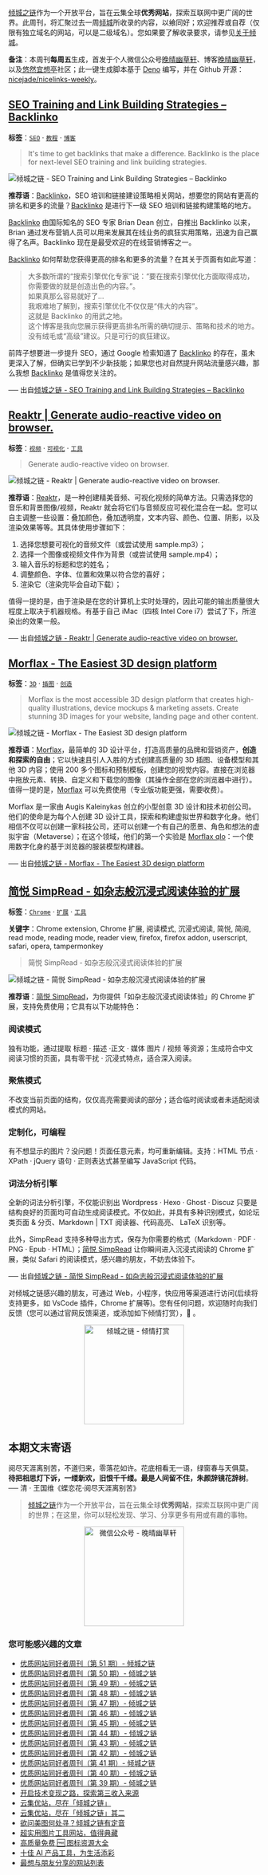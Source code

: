 [倾城之链](https://nicelinks.site/?utm_source=weekly)作为一个开放平台，旨在云集全球**优秀网站**，探索互联网中更广阔的世界。此周刊，将汇聚过去一周[倾城](https://nicelinks.site/?utm_source=weekly)所收录的内容，以飨同好；欢迎推荐或自荐（仅限有独立域名的网站，可以是二级域名）。您如果要了解收录要求，请参见[关于倾城](https://nicelinks.site/about?utm_source=weekly)。

**备注**：本周刊**每周五**生成，首发于个人微信公众号[晚晴幽草轩](https://mp.weixin.qq.com/mp/appmsgalbum?__biz=MzI5MDIwMzM2Mg==&action=getalbum&album_id=1530765143352082433&scene=173&from_msgid=2650641087&from_itemidx=1&count=3#wechat_redirect)、博客[晚晴幽草轩](https://www.jeffjade.com)，以及[悠然宜想亭](https://forum.lovejade.cn/)社区；此一键生成脚本基于 [Deno](https://nicelinks.site/post/602d30aad099ff5688618591) 编写，并在 Github 开源：[nicejade/nicelinks-weekly](https://github.com/nicejade/nicelinks-weekly)。

## [SEO Training and Link Building Strategies – Backlinko](https://nicelinks.site/post/620504503b89bf76633cb6ff)

**标签**：[`SEO`](https://nicelinks.site/tags/SEO) · [`教程`](https://nicelinks.site/tags/教程) · [`博客`](https://nicelinks.site/tags/博客)

> It's time to get backlinks that make a difference. Backlinko is the place for next-level SEO training and link building strategies.

![倾城之链 - SEO Training and Link Building Strategies – Backlinko](https://nicelinks.oss-cn-shenzhen.aliyuncs.com/backlinko.com.png?x-oss-process=style/png2jpg)

**推荐语**：[Backlinko](https://nicelinks.site/redirect?url=https://backlinko.com/)，SEO 培训和链接建设策略相关网站，想要您的网站有更高的排名和更多的流量？[Backlinko](https://nicelinks.site/redirect?url=https://backlinko.com/) 是进行下一级 SEO 培训和链接构建策略的地方。

[Backlinko](https://nicelinks.site/redirect?url=https://backlinko.com/) 由国际知名的 SEO 专家 Brian Dean 创立，自推出 Backlinko 以来，Brian 通过发布营销人员可以用来发展其在线业务的疯狂实用策略，迅速为自己赢得了名声。Backlinko 现在是最受欢迎的在线营销博客之一。

[Backlinko](https://nicelinks.site/redirect?url=https://backlinko.com/) 如何帮助您获得更高的排名和更多的流量？在其关于页面有如此写道：

> 大多数所谓的“搜索引擎优化专家”说：“要在搜索引擎优化方面取得成功，你需要做的就是创造出色的内容。”。  
> 如果真那么容易就好了…  
> 我艰难地了解到，搜索引擎优化不仅仅是“伟大的内容”。  
> 这就是 Backlinko 的用武之地。  
> 这个博客是我向您展示获得更高排名所需的确切提示、策略和技术的地方。没有绒毛或“高级”建议。只是可行的疯狂建议。

前阵子想要进一步提升 SEO，通过 Google 检索知道了 [Backlinko](https://nicelinks.site/redirect?url=https://backlinko.com/) 的存在，虽未更深入了解，但确实已学到不少新技能；如果您也对自然提升网站流量感兴趣，那么我想 [Backlinko](https://nicelinks.site/redirect?url=https://backlinko.com/) 是值得您关注的。

── 出自[倾城之链 - SEO Training and Link Building Strategies – Backlinko](https://nicelinks.site/post/620504503b89bf76633cb6ff)

## [Reaktr | Generate audio-reactive video on browser.](https://nicelinks.site/post/6205001a3b89bf76633cb6fd)

**标签**：[`视频`](https://nicelinks.site/tags/视频) · [`可视化`](https://nicelinks.site/tags/可视化) · [`工具`](https://nicelinks.site/tags/工具)

> Generate audio-reactive video on browser.

![倾城之链 - Reaktr | Generate audio-reactive video on browser.](https://nicelinks.oss-cn-shenzhen.aliyuncs.com/reaktr.vercel.app.png?x-oss-process=style/png2jpg)

**推荐语**：[Reaktr](https://nicelinks.site/redirect?url=https://reaktr.vercel.app/)，是一种创建精美音频、可视化视频的简单方法。只需选择您的音乐和背景图像/视频，Reaktr 就会将它们与音频反应可视化混合在一起。您可以自主调整一些设置：叠加颜色，叠加透明度，文本内容、颜色、位置、阴影，以及渲染效果等等。其具体使用步骤如下：

1. 选择您想要可视化的音频文件（或尝试使用 sample.mp3）；
2. 选择一个图像或视频文件作为背景（或尝试使用 sample.mp4）；
3. 输入音乐的标题和您的姓名；
4. 调整颜色、字体、位置和效果以符合您的喜好；
5. 渲染它（渲染完毕会自动下载）；

值得一提的是，由于渲染是在您的计算机上实时处理的，因此可能的输出质量很大程度上取决于机器规格。有基于自己 iMac（四核 Intel Core i7）尝试了下，所渲染出的效果一般。

── 出自[倾城之链 - Reaktr | Generate audio-reactive video on browser.](https://nicelinks.site/post/6205001a3b89bf76633cb6fd)

## [Morflax - The Easiest 3D design platform](https://nicelinks.site/post/6204fbef3b89bf76633cb6fb)

**标签**：[`3D`](https://nicelinks.site/tags/3D) · [`插图`](https://nicelinks.site/tags/插图) · [`创造`](https://nicelinks.site/tags/创造)

> Morflax is the most accessible 3D design platform that creates high-quality illustrations, device mockups & marketing assets. Create stunning 3D images for your website, landing page and other content.

![倾城之链 - Morflax - The Easiest 3D design platform](https://nicelinks.oss-cn-shenzhen.aliyuncs.com/morflax.com.png?x-oss-process=style/png2jpg)

**推荐语**：[Morflax](https://nicelinks.site/redirect?url=https://morflax.com/)，最简单的 3D 设计平台，打造高质量的品牌和营销资产，**创造和探索的自由**；它以快速且引人入胜的方式创建高质量的 3D 插图、设备模型和其他 3D 内容；使用 200 多个图标和预制模板，创建您的视觉内容。直接在浏览器中拖放元素、转换、自定义和下载您的图像（其操作全部在您的浏览器中进行）。值得一提的是，[Morflax](https://nicelinks.site/redirect?url=https://morflax.com/) 可以免费使用（专业版功能更强，需要收费）。

Morflax 是一家由 Augis Kaleinykas 创立的小型创意 3D 设计和技术初创公司。他们的使命是为每个人创建 3D 设计工具，探索和构建虚拟世界和数字化身。他们相信不仅可以创建一家科技公司，还可以创建一个有自己的愿景、角色和想法的虚拟宇宙（Metaverse）；在这个领域，他们的第一个实验是 [Morflax qlo](https://nicelinks.site/redirect?url=https://qlo.morflax.com/)：一个使用数字化身的基于浏览器的服装模型构建器。

── 出自[倾城之链 - Morflax - The Easiest 3D design platform](https://nicelinks.site/post/6204fbef3b89bf76633cb6fb)

## [简悦 SimpRead - 如杂志般沉浸式阅读体验的扩展](https://nicelinks.site/post/620370783b89bf76633cb6f8)

**标签**：[`Chrome`](https://nicelinks.site/tags/Chrome) · [`扩展`](https://nicelinks.site/tags/扩展) · [`工具`](https://nicelinks.site/tags/工具)

**关键字**：Chrome extension, Chrome 扩展, 阅读模式, 沉浸式阅读, 简悦, 简阅, read mode, reading mode, reader view, firefox, firefox addon, userscript, safari, opera, tampermonkey

> 简悦 SimpRead - 如杂志般沉浸式阅读体验的扩展

![倾城之链 - 简悦 SimpRead - 如杂志般沉浸式阅读体验的扩展](https://nicelinks.oss-cn-shenzhen.aliyuncs.com/simpread.pro.png?x-oss-process=style/png2jpg)

**推荐语**：[简悦 SimpRead](https://simpread.pro/?utm_source=nicelinks.site)，为你提供「如杂志般沉浸式阅读体验」的 Chrome 扩展，支持免费使用；它具有以下功能特色：

### 阅读模式

独有功能，通过提取 标题 · 描述 ·正文 · 媒体 图片 / 视频 等资源；生成符合中文阅读习惯的页面，具有零干扰 · 沉浸式特点，适合深入阅读。

### 聚焦模式

不改变当前页面的结构，仅仅高亮需要阅读的部分；适合临时阅读或者未适配阅读模式的网站。

### 定制化，可编程

有不想显示的图片？没问题！页面任意元素，均可重新编辑。支持：HTML 节点 · XPath · jQuery 语句 · 正则表达式甚至编写 JavaScript 代码。

### 词法分析引擎

全新的词法分析引擎，不仅能识别出 Wordpress · Hexo · Ghost · Discuz 只要是结构良好的页面均可自动生成阅读模式。不仅如此，并具有多种识别模式，如论坛类页面 & 分页、Markdown | TXT 阅读器、代码高亮、 LaTeX 识别等。

此外，SimpRead 支持多种导出方式，保存为你需要的格式（Markdown · PDF · PNG · Epub · HTML）；[简悦 SimpRead](https://simpread.pro/?utm_source=nicelinks.site) 让你瞬间进入沉浸式阅读的 Chrome 扩展，类似 Safari 的阅读模式，感兴趣的朋友，不妨去体验下。

── 出自[倾城之链 - 简悦 SimpRead - 如杂志般沉浸式阅读体验的扩展](https://nicelinks.site/post/620370783b89bf76633cb6f8)

对倾城之链感兴趣的朋友，可通过 Web，小程序，快应用等渠道进行访问(后续将支持更多，如 VsCode 插件，Chrome 扩展等)。您有任何问题，欢迎随时向我们反馈（您可以通过官网反馈渠道，或添加如下倾情打赏），🤲 。

<div align="center"><img src="https://lovejade.oss-cn-shenzhen.aliyuncs.com/reward-code.jpeg" style="width: 200px;min-width: 200px;" alt="倾城之链 - 倾情打赏"></div>

## 本期文末寄语

阅尽天涯离别苦，不道归来，零落花如许。花底相看无一语，绿窗春与天俱莫。  
**待把相思灯下诉，一缕新欢，旧恨千千缕。最是人间留不住，朱颜辞镜花辞树**。  
── 清 · 王国维《蝶恋花·阅尽天涯离别苦》

> [倾城之链](https://nicelinks.site/?utm_source=weekly)作为一个开放平台，旨在云集全球**优秀网站**，探索互联网中更广阔的世界；在这里，你可以轻松发现、学习、分享更多有用或有趣的事物。

<div align="center">
  <img src="https://lovejade.oss-cn-shenzhen.aliyuncs.com/wechat-article-qrcode.jpg" style="width: 200px;min-width: 200px;" alt="微信公众号 - 晚晴幽草轩"/>
</div>

### 您可能感兴趣的文章

- [优质网站同好者周刊（第 51 期）- 倾城之链](https://link.niceshare.site/weekly-051/)
- [优质网站同好者周刊（第 50 期）- 倾城之链](https://link.niceshare.site/weekly-050/)
- [优质网站同好者周刊（第 49 期）- 倾城之链](https://link.niceshare.site/weekly-049/)
- [优质网站同好者周刊（第 48 期）- 倾城之链](https://link.niceshare.site/weekly-048/)
- [优质网站同好者周刊（第 47 期）- 倾城之链](https://link.niceshare.site/weekly-047/)
- [优质网站同好者周刊（第 46 期）- 倾城之链](https://link.niceshare.site/weekly-046/)
- [优质网站同好者周刊（第 45 期）- 倾城之链](https://forum.lovejade.cn/d/132-45)
- [优质网站同好者周刊（第 44 期）- 倾城之链](https://forum.lovejade.cn/d/130-44)
- [优质网站同好者周刊（第 43 期）- 倾城之链](https://forum.lovejade.cn/d/127-43)
- [优质网站同好者周刊（第 42 期）- 倾城之链](https://forum.lovejade.cn/d/125-42)
- [优质网站同好者周刊（第 41 期）- 倾城之链](https://forum.lovejade.cn/d/121-41)
- [优质网站同好者周刊（第 40 期）- 倾城之链](https://forum.lovejade.cn/d/119-40)
- [优质网站同好者周刊（第 39 期）- 倾城之链](https://forum.lovejade.cn/d/118-39)
- [开启技术变现之路，探索第三收入来源](https://www.jeffjade.com/2020/11/17/173-talk-about-nice-links/)
- [云集优站，尽在「倾城之链」](https://www.jeffjade.com/2017/12/31/136-talk-about-nicelinks-site/)
- [云集优站，尽在「倾城之链」其二](https://www.jeffjade.com/2018/12/23/146-talk-about-nice-links/)
- [欲问美图何处寻？倾城之链有定音](https://www.jeffjade.com/2019/02/17/151-aweome-beautiful-picture-website-list/ "欲问美图何处寻？倾城之链有定音")
- [超实用图片工具网站，值得典藏](https://www.jeffjade.com/2020/07/27/165-aweome-picture-tool-website-list/)
- [高质量免费 🆓 图标资源大全](https://www.jeffjade.com/2020/09/11/169-high-quality-free-icon-resource-collection/)
- [十佳 AI 产品工具，为生活添彩](https://www.jeffjade.com/2020/09/23/170-list-of-top-20-ai-product-tools/)
- [最想与朋友分享的网站列表](https://www.jeffjade.com/2020/09/01/168-list-of-websites-i-most-want-to-share-with-my-friends/)

